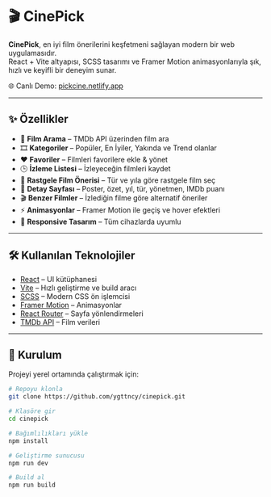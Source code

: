 # 🎬 CinePick  

**CinePick**, en iyi film önerilerini keşfetmeni sağlayan modern bir web uygulamasıdır.  
React + Vite altyapısı, SCSS tasarımı ve Framer Motion animasyonlarıyla şık, hızlı ve keyifli bir deneyim sunar.  

🌐 Canlı Demo: [pickcine.netlify.app]((https://pickcine.netlify.app/all))  

---

## ✨ Özellikler  

- 🔎 **Film Arama** – TMDb API üzerinden film ara  
- 🎞 **Kategoriler** – Popüler, En İyiler, Yakında ve Trend olanlar  
- ❤️ **Favoriler** – Filmleri favorilere ekle & yönet  
- 🕒 **İzleme Listesi** – İzleyeceğin filmleri kaydet  
- 🎲 **Rastgele Film Önerisi** – Tür ve yıla göre rastgele film seç  
- 🎥 **Detay Sayfası** – Poster, özet, yıl, tür, yönetmen, IMDb puanı  
- 🎬 **Benzer Filmler** – İzlediğin filme göre alternatif öneriler  
- ⚡ **Animasyonlar** – Framer Motion ile geçiş ve hover efektleri  
- 📱 **Responsive Tasarım** – Tüm cihazlarda uyumlu  

---

## 🛠 Kullanılan Teknolojiler  

- [React](https://reactjs.org/) – UI kütüphanesi  
- [Vite](https://vitejs.dev/) – Hızlı geliştirme ve build aracı  
- [SCSS](https://sass-lang.com/) – Modern CSS ön işlemcisi  
- [Framer Motion](https://www.framer.com/motion/) – Animasyonlar  
- [React Router](https://reactrouter.com/) – Sayfa yönlendirmeleri  
- [TMDb API](https://www.themoviedb.org/documentation/api) – Film verileri  

---

## 🚀 Kurulum  

Projeyi yerel ortamında çalıştırmak için:  

```bash
# Repoyu klonla
git clone https://github.com/ygttncy/cinepick.git

# Klasöre gir
cd cinepick

# Bağımlılıkları yükle
npm install

# Geliştirme sunucusu
npm run dev

# Build al
npm run build
